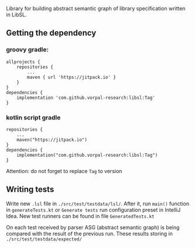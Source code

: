 Library for building abstract semantic graph of library specification written in LibSL. 

## Getting the dependency

### groovy gradle:
```
allprojects {
    repositories {
        ...
        maven { url 'https://jitpack.io' }
    }
}
dependencies {
    implementation 'com.github.vorpal-research:libsl:Tag'
}
```
### kotlin script gradle
```
repositories {
    ...
    maven("https://jitpack.io")
}
dependencies {
    implementation("com.github.vorpal-research:libsl:Tag")
}
```

Attention: do not forget to replace `Tag` to version

## Writing tests
Write new `.lsl` file in `./src/test/testdata/lsl/`. After it, run `main()` function in 
`generateTests.kt` or `Generate tests` run configuration preset in IntelliJ Idea. 
New test runners can be found in file `GeneratedTests.kt`

On each test received by parser ASG (abstract semantic graph) is being compared with the 
result of the previous run. These results storing in `./src/test/testdata/expected/`
